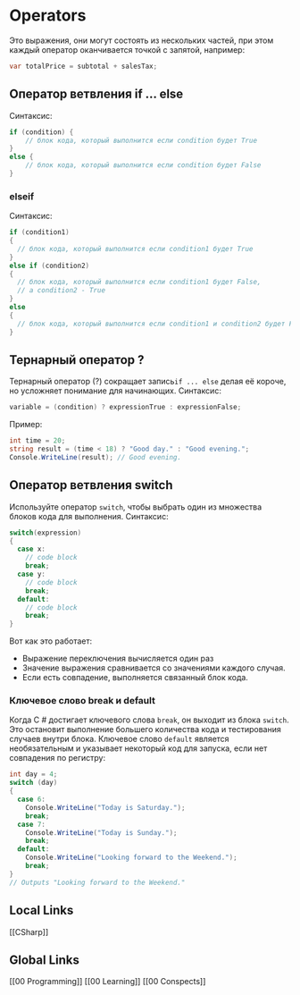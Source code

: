 # Operators
Это выражения, они могут состоять из нескольких частей, при этом каждый оператор оканчивается точкой с запятой, например:
```csharp
var totalPrice = subtotal + salesTax;
```

## Оператор ветвления if ... else
Синтаксис:
```csharp
if (condition) {
	// блок кода, который выполнится если condition будет True
}
else {
	// блок кода, который выполнится если condition будет False
}
```
### elseif
Синтаксис:
```csharp
if (condition1)
{
  // блок кода, который выполнится если condition1 будет True
} 
else if (condition2) 
{
  // блок кода, который выполнится если condition1 будет False,
  // а condition2 - True
} 
else
{
  // блок кода, который выполнится если condition1 и condition2 будет False
}
```

## Тернарный оператор ?
Тернарный оператор (?) сокращает запись`if ... else` делая её короче, но усложняет понимание для начинающих.
Синтаксис:
```csharp
variable = (condition) ? expressionTrue : expressionFalse;
```

Пример:
```csharp
int time = 20;
string result = (time < 18) ? "Good day." : "Good evening.";
Console.WriteLine(result); // Good evening.
```

## Оператор ветвления switch
Используйте оператор `switch`, чтобы выбрать один из множества блоков кода для выполнения.
Синтаксис:
```csharp
switch(expression) 
{
  case x:
    // code block
    break;
  case y:
    // code block
    break;
  default:
    // code block
    break;
}
```
Вот как это работает:
- Выражение переключения вычисляется один раз
- Значение выражения сравнивается со значениями каждого случая.
- Если есть совпадение, выполняется связанный блок кода.
### Ключевое слово break и default
Когда C # достигает ключевого слова `break`, он выходит из блока `switch`.
Это остановит выполнение большего количества кода и тестирования случаев внутри блока.
Ключевое слово `default` является необязательным и указывает некоторый код для запуска, если нет совпадения по регистру:
```csharp
int day = 4;
switch (day) 
{
  case 6:
    Console.WriteLine("Today is Saturday.");
    break;
  case 7:
    Console.WriteLine("Today is Sunday.");
    break;
  default:
    Console.WriteLine("Looking forward to the Weekend.");
    break;
}
// Outputs "Looking forward to the Weekend."
```
## Local Links
[[CSharp]]


## Global Links
[[00 Programming]]
[[00 Learning]]
[[00 Conspects]]